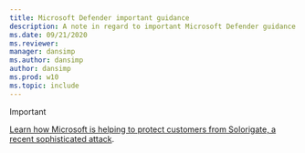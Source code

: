 ```yaml
---
title: Microsoft Defender important guidance
description: A note in regard to important Microsoft Defender guidance.
ms.date: 09/21/2020
ms.reviewer: 
manager: dansimp
ms.author: dansimp
author: dansimp
ms.prod: w10
ms.topic: include
---
```


> [!IMPORTANT]
> [Learn how Microsoft is helping to protect customers from Solorigate, a recent sophisticated attack](https://aka.ms/solorigate).
